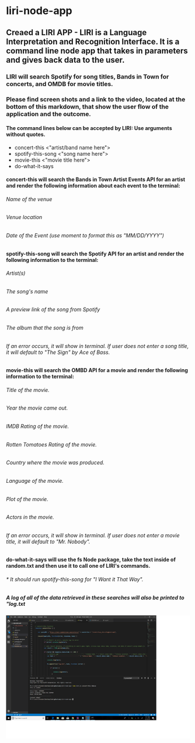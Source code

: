 # liri-node-app

## Creaed a LIRI APP - LIRI is a Language Interpretation and Recognition Interface. It is a command line node app that takes in parameters and gives back data to the user.

### LIRI will search Spotify for song titles, Bands in Town for concerts, and OMDB for movie titles.

### Please find screen shots and a link to the video, located at the bottom of this markdown, that show the user flow of the application and the outcome. 

#### The command lines below can be accepted by LIRI: Use arguments without quotes. 

* concert-this <"artist/band name here">
* spotify-this-song <"song name here">
* movie-this <"movie title here">
* do-what-it-says

#### concert-this will search the Bands in Town Artist Events API for an artist and render the following information about each event to the terminal:
###### Name of the venue
###### Venue location
###### Date of the Event (use moment to format this as "MM/DD/YYYY")


#### spotify-this-song will search the Spotify API for an artist and render the following information to the terminal:
###### Artist(s)
###### The song's name
###### A preview link of the song from Spotify
###### The album that the song is from

###### If an error occurs, it will show in terminal. If user does not enter a song title, it will default to "The Sign" by Ace of Bass.

#### movie-this will search the OMBD API for a movie and render the following information to the terminal:
###### Title of the movie.
###### Year the movie came out.
###### IMDB Rating of the movie.
###### Rotten Tomatoes Rating of the movie.
###### Country where the movie was produced.
###### Language of the movie.
###### Plot of the movie.
###### Actors in the movie.

###### If an error occurs, it will show in terminal. If user does not enter a movie title, it will default to "Mr. Nobody".

#### do-what-it-says will use the fs Node package, take the text inside of random.txt and then use it to call one of LIRI's commands.
###### * It should run spotify-this-song for "I Want it That Way".

##### A log of all of the data retrieved in these searches will also be printed to "log.txt

![Concert this example](/images/concert-this.png)


